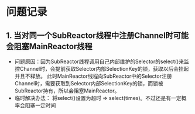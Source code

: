 # 问题记录
## 1. 当对同一个SubReactor线程中注册Channel时可能会阻塞MainReactor线程
- 问题原因：因为SubReactor线程调用自己内部维护的Selector的select()来监控Channel时，会提前获取Selector内部SelectionKey的锁，获取以后会挂起并且不释放。
此时MainReactor线程向SubReactor中的Selector注册Channel时，需要获取到Selector内部SelectionKey的锁，而锁被SubReactor持有，所以会阻塞MainReactor。
- 临时解决办法： 将select()设置为超时 => select(times)。不过还是有一定概率会阻塞一定时间